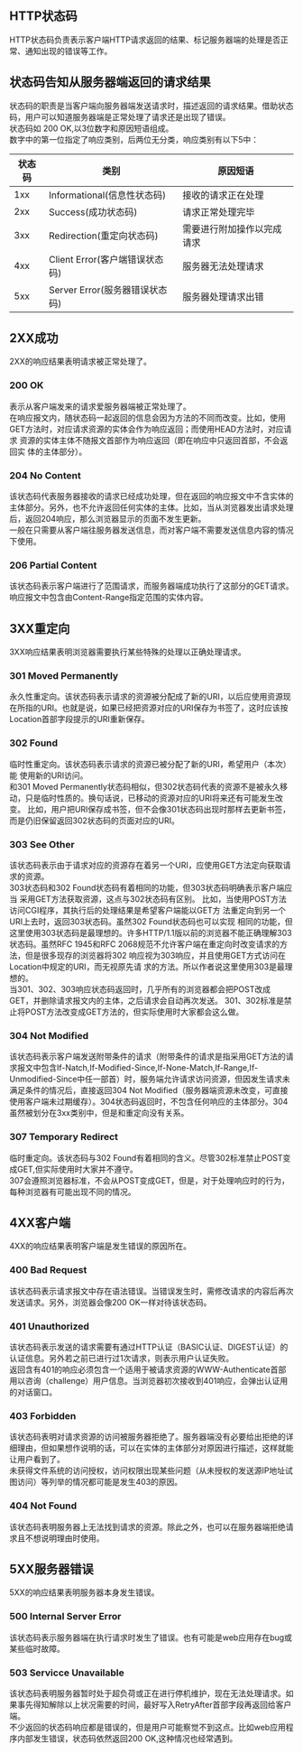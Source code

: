 ## HTTP状态码  
HTTP状态码负责表示客户端HTTP请求返回的结果、标记服务器端的处理是否正常、通知出现的错误等工作。  
## 状态码告知从服务器端返回的请求结果  
状态码的职责是当客户端向服务器端发送请求时，描述返回的请求结果。借助状态码，用户可以知道服务器端是正常处理了请求还是出现了错误。  
状态码如 200 OK,以3位数字和原因短语组成。  
数字中的第一位指定了响应类别，后两位无分类，响应类别有以下5中：  

状态码 |    类别     |   原因短语  
-----|  --------- | ----------  
1xx |  Informational(信息性状态码) | 接收的请求正在处理    
2xx | Success(成功状态码)   |  请求正常处理完毕  
3xx | Redirection(重定向状态码) | 需要进行附加操作以完成请求  
4xx | Client Error(客户端错误状态码) | 服务器无法处理请求  
5xx | Server Error(服务器错误状态码) | 服务器处理请求出错   

## 2XX成功  
2XX的响应结果表明请求被正常处理了。  
### 200 OK  
表示从客户端发来的请求爱服务器端被正常处理了。  
在响应报文内，随状态码一起返回的信息会因为方法的不同而改变。比如，使用GET方法时，对应请求资源的实体会作为响应返回；而使用HEAD方法时，对应请求 资源的实体主体不随报文首部作为响应返回（即在响应中只返回首部，不会返回实 体的主体部分）。  
### 204 No Content   
该状态码代表服务器接收的请求已经成功处理，但在返回的响应报文中不含实体的主体部分。另外，也不允许返回任何实体的主体。比如，当从浏览器发出请求处理后，返回204响应，那么浏览器显示的页面不发生更新。  
一般在只需要从客户端往服务器发送信息，而对客户端不需要发送信息内容的情况下使用。
### 206 Partial Content  
该状态码表示客户端进行了范围请求，而服务器端成功执行了这部分的GET请求。响应报文中包含由Content-Range指定范围的实体内容。  
## 3XX重定向
3XX响应结果表明浏览器需要执行某些特殊的处理以正确处理请求。  
### 301 Moved Permanently  
永久性重定向。该状态码表示请求的资源被分配成了新的URI，以后应使用资源现在所指的URI。也就是说，如果已经把资源对应的URI保存为书签了，这时应该按Location首部字段提示的URI重新保存。  
### 302 Found  
临时性重定向。该状态码表示请求的资源已被分配了新的URI，希望用户（本次）能 使用新的URI访问。  
和301 Moved Permanently状态码相似，但302状态码代表的资源不是被永久移动，只是临时性质的。换句话说，已移动的资源对应的URI将来还有可能发生改变。 比如，用户把URI保存成书签，但不会像301状态码出现时那样去更新书签，而是仍旧保留返回302状态码的页面对应的URI。
### 303 See Other
该状态码表示由于请求对应的资源存在着另一个URI，应使用GET方法定向获取请求的资源。  
303状态码和302 Found状态码有着相同的功能，但303状态码明确表示客户端应当 采用GET方法获取资源，这点与302状态码有区别。
比如，当使用POST方法访问CGI程序，其执行后的处理结果是希望客户端能以GET方 法重定向到另一个URI上去时，返回303状态码。虽然302 Found状态码也可以实现 相同的功能，但这里使用303状态码是最理想的。许多HTTP/1.1版以前的浏览器不能正确理解303状态码。虽然RFC 1945和RFC 2068规范不允许客户端在重定向时改变请求的方法，但是很多现存的浏览器将302 响应视为303响应，并且使用GET方式访问在Location中规定的URI，而无视原先请 求的方法。所以作者说这里使用303是最理想的。  
当301、302、303响应状态码返回时，几乎所有的浏览器都会把POST改成GET，并删除请求报文内的主体，之后请求会自动再次发送。
301、302标准是禁止将POST方法改变成GET方法的，但实际使用时大家都会这么做。  
### 304 Not Modified
该状态码表示客户端发送附带条件的请求（附带条件的请求是指采用GET方法的请求报文中包含If-Natch,If-Modified-Since,If-None-Match,If-Range,If-Unmodified-Since中任一部首）时，服务端允许请求访问资源，但因发生请求未满足条件的情况后，直接返回304 Not Modified（服务器端资源未改变，可直接使用客户端未过期缓存）。304状态码返回时，不包含任何响应的主体部分。304虽然被划分在3xx类别中，但是和重定向没有关系。  
### 307 Temporary Redirect  
临时重定向。该状态码与302 Found有着相同的含义。尽管302标准禁止POST变成GET,但实际使用时大家并不遵守。  
307会遵照浏览器标准，不会从POST变成GET，但是，对于处理响应时的行为，每种浏览器有可能出现不同的情况。  
## 4XX客户端
4XX的响应结果表明客户端是发生错误的原因所在。  
### 400 Bad Request  
该状态码表示请求报文中存在语法错误。当错误发生时，需修改请求的内容后再次发送请求。另外，浏览器会像200 OK一样对待该状态码。  
### 401 Unauthorized  
该状态码表示发送的请求需要有通过HTTP认证（BASIC认证、DIGEST认证）的认证信息。另外若之前已进行过1次请求，则表示用户认证失败。  
返回含有401的响应必须包含一个适用于被请求资源的WWW-Authenticate首部用以咨询（challenge）用户信息。当浏览器初次接收到401响应，会弹出认证用的对话窗口。  
### 403 Forbidden  
该状态码表明对请求资源的访问被服务器拒绝了。服务器端没有必要给出拒绝的详 细理由，但如果想作说明的话，可以在实体的主体部分对原因进行描述，这样就能 让用户看到了。  
未获得文件系统的访问授权，访问权限出现某些问题（从未授权的发送源IP地址试 图访问）等列举的情况都可能是发生403的原因。  
### 404 Not Found  
该状态码表明服务器上无法找到请求的资源。除此之外，也可以在服务器端拒绝请 求且不想说明理由时使用。  
## 5XX服务器错误
5XX的响应结果表明服务器本身发生错误。   
### 500 Internal Server Error  
该状态码表示服务器端在执行请求时发生了错误。也有可能是web应用存在bug或某些临时故障。  
### 503 Servicce Unavailable  
该状态码表明服务器暂时处于超负荷或正在进行停机维护，现在无法处理请求。如果事先得知解除以上状况需要的时间，最好写入RetryAfter首部字段再返回给客户端。  
不少返回的状态码响应都是错误的，但是用户可能察觉不到这点。比如web应用程序内部发生错误，状态码依然返回200 OK,这种情况也经常遇到。  






